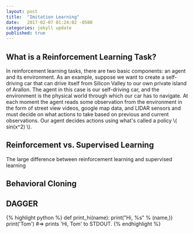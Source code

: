 ```yaml
---
layout: post
title:  "Imitation Learning"
date:   2017-02-07 01:24:02 -0500
categories: jekyll update
published: true
---
```

## What is a Reinforcement Learning Task?
In reinforcement learning tasks, there are two basic components: an agent and its environment. As an example, suppose we want to create a self-driving car that can drive itself from Silicon Valley to our own private island of Arallon. The agent in this case is our self-driving car, and the environment is the physical world through which our car has to navigate. At each moment the agent reads some observation from the environment in the form of street view videos, google map data, and LIDAR sensors and must decide on what actions to take based on previous and current observations. Our agent decides actions using what's called a policy  \\( sin(x^2) \\).

## Reinforcement vs. Supervised Learning
The large difference between reinforcement learning and supervised learning

## Behavioral Cloning

## DAGGER


{% highlight python %}
def print_hi(name):
  print("Hi, %s" % (name,))
print('Tom')
#=> prints 'Hi, Tom' to STDOUT.
{% endhighlight %}
